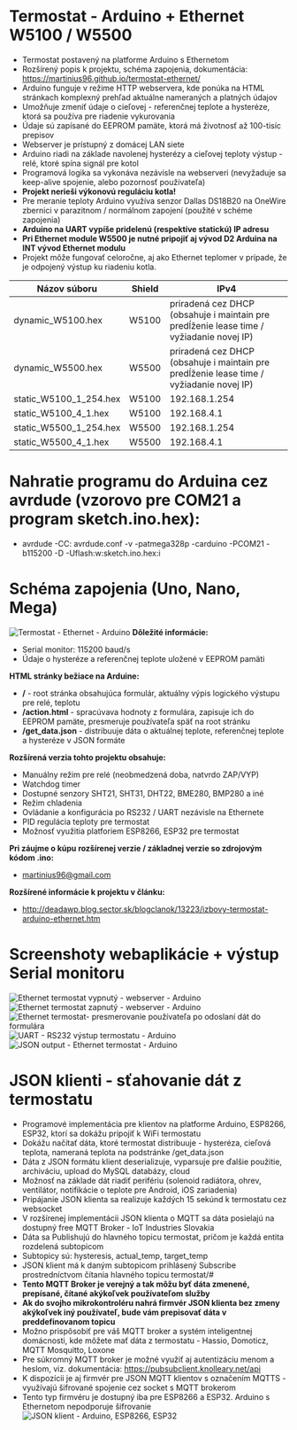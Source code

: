 # Termostat - Arduino + Ethernet W5100 / W5500
* Termostat postavený na platforme Arduino s Ethernetom
* Rozšírený popis k projektu, schéma zapojenia, dokumentácia: https://martinius96.github.io/termostat-ethernet/
* Arduino funguje v režime HTTP webservera, kde ponúka na HTML stránkach komplexný prehľad aktuálne nameraných a platných údajov
* Umožňuje zmeniť údaje o cieľovej - referenčnej teplote a hysteréze, ktorá sa používa pre riadenie vykurovania
* Údaje sú zapísané do EEPROM pamäte, ktorá má životnosť až 100-tisíc prepisov
* Webserver je prístupný z domácej LAN siete
* Arduino riadi na základe navolenej hysterézy a cieľovej teploty výstup - relé, ktoré spína signál pre kotol
* Programová logika sa vykonáva nezávisle na webserveri (nevyžaduje sa keep-alive spojenie, alebo pozornosť používateľa)
* **Projekt nerieši výkonovú reguláciu kotla!**
* Pre meranie teploty Arduino využíva senzor Dallas DS18B20 na OneWire zbernici v parazitnom / normálnom zapojení (použité v schéme zapojenia)
* **Arduino na UART vypíše pridelenú (respektíve statickú) IP adresu**
* **Pri Ethernet module W5500 je nutné pripojiť aj vývod D2 Arduina na INT vývod Ethernet modulu** 
* Projekt môže fungovať celoročne, aj ako Ethernet teplomer v prípade, že je odpojený výstup ku riadeniu kotla.

| Názov súboru        | Shield           | IPv4           |
| ------------- |:-------------:| ------------- |
| dynamic_W5100.hex     | W5100 | priradená cez DHCP (obsahuje i maintain pre predĺženie lease time / vyžiadanie novej IP) |
| dynamic_W5500.hex      | W5500      | priradená cez DHCP (obsahuje i maintain pre predĺženie lease time / vyžiadanie novej IP) |
| static_W5100_1_254.hex | W5100      | 192.168.1.254 |
| static_W5100_4_1.hex | W5100      | 192.168.4.1 |
| static_W5500_1_254.hex | W5500      | 192.168.1.254 |
| static_W5500_4_1.hex | W5500      | 192.168.4.1 |
# Nahratie programu do Arduina cez avrdude (vzorovo pre COM21 a program sketch.ino.hex):
* avrdude -CC: avrdude.conf -v -patmega328p -carduino -PCOM21 -b115200 -D -Uflash:w:sketch.ino.hex:i
# Schéma zapojenia (Uno, Nano, Mega)
![Termostat - Ethernet - Arduino](https://i.imgur.com/GgJrAOj.png)
**Dôležité informácie:**
* Serial monitor: 115200 baud/s
* Údaje o hysteréze a referenčnej teplote uložené v EEPROM pamäti

**HTML stránky bežiace na Arduine:**
* **/** - root stránka obsahujúca formulár, aktuálny výpis logického výstupu pre relé, teplotu
* **/action.html** - spracúvava hodnoty z formulára, zapisuje ich do EEPROM pamäte, presmeruje používateľa späť na root stránku
* **/get_data.json** - distribuuje dáta o aktuálnej teplote, referenčnej teplote a hysteréze v JSON formáte

**Rozšírená verzia tohto projektu obsahuje:**
* Manuálny režim pre relé (neobmedzená doba, natvrdo ZAP/VYP)
* Watchdog timer
* Dostupné senzory SHT21, SHT31, DHT22, BME280, BMP280 a iné
* Režim chladenia
* Ovládanie a konfigurácia po RS232 / UART nezávisle na Ethernete
* PID regulácia teploty pre termostat
* Možnosť využitia platforiem ESP8266, ESP32 pre termostat

**Pri záujme o kúpu rozšírenej verzie / základnej verzie so zdrojovým kódom .ino:**
* martinius96@gmail.com

**Rozšírené informácie k projektu v článku:**
* http://deadawp.blog.sector.sk/blogclanok/13223/izbovy-termostat-arduino-ethernet.htm

# Screenshoty webaplikácie + výstup Serial monitoru
![Ethernet termostat vypnutý - webserver - Arduino](https://i.imgur.com/9EOOqlW.png)
![Ethernet termostat zapnutý - webserver - Arduino](https://i.imgur.com/bnm7EAj.png)
![Ethernet termostat- presmerovanie používateľa po odoslaní dát do formulára](https://i.imgur.com/k9J9DFG.png)
![UART - RS232 výstup termostatu - Arduino](https://i.imgur.com/qQ74dpi.png)
![JSON output - Ethernet termostat - Arduino](https://chiptron.cz/images/articles/IzbovyTermostat/json.jpg)

# JSON klienti - sťahovanie dát z termostatu
* Programové implementácia pre klientov na platforme Arduino, ESP8266, ESP32, ktorí sa dokážu pripojiť k WiFi termostatu
* Dokážu načítať dáta, ktoré termostat distribuuje - hysteréza, cieľová teplota, nameraná teplota na podstránke /get_data.json
* Dáta z JSON formátu klient deserializuje, vyparsuje pre ďalšie použitie, archiváciu, upload do MySQL databázy, cloud
* Možnosť na základe dát riadiť perifériu (solenoid radiátora, ohrev, ventilátor, notifikácie o teplote pre Android, iOS zariadenia)
* Pripájanie JSON klienta sa realizuje každých 15 sekúnd k termostatu cez websocket
* V rozšírenej implementácii JSON klienta o MQTT sa dáta posielajú na dostupný free MQTT Broker - IoT Industries Slovakia
* Dáta sa Publishujú do hlavného topicu termostat, pričom je každá entita rozdelená subtopicom
* Subtopicy sú: hysteresis, actual_temp, target_temp
* JSON klient má k daným subtopicom prihlásený Subscribe prostredníctvom čítania hlavného topicu termostat/#
* **Tento MQTT Broker je verejný a tak môžu byť dáta zmenené, prepísané, čítané akýkoľvek používateľom služby**
* **Ak do svojho mikrokontroléru nahrá firmvér JSON klienta bez zmeny akýkoľvek iný používateľ, bude vám prepisovať dáta v preddefinovanom topicu**
* Možno prispôsobiť pre váš MQTT broker a systém inteligentnej domácnosti, kde môžete mať dáta z termostatu - Hassio, Domoticz, MQTT Mosquitto, Loxone
* Pre súkromný MQTT broker je možné využiť aj autentizáciu menom a heslom, viz. dokumentácia: https://pubsubclient.knolleary.net/api
* K dispozícii je aj firmvér pre JSON MQTT klientov s označením MQTTS - využívajú šifrované spojenie cez socket s MQTT brokerom
* Tento typ firmvéru je dostupný iba pre ESP8266 a ESP32. Arduino s Ethernetom nepodporuje šifrovanie
![JSON klient - Arduino, ESP8266, ESP32](https://i.imgur.com/UEnHDb2.png)
